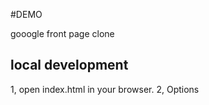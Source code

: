 #DEMO

gooogle front page clone

## local development

1, open index.html in your browser.
2, Options
